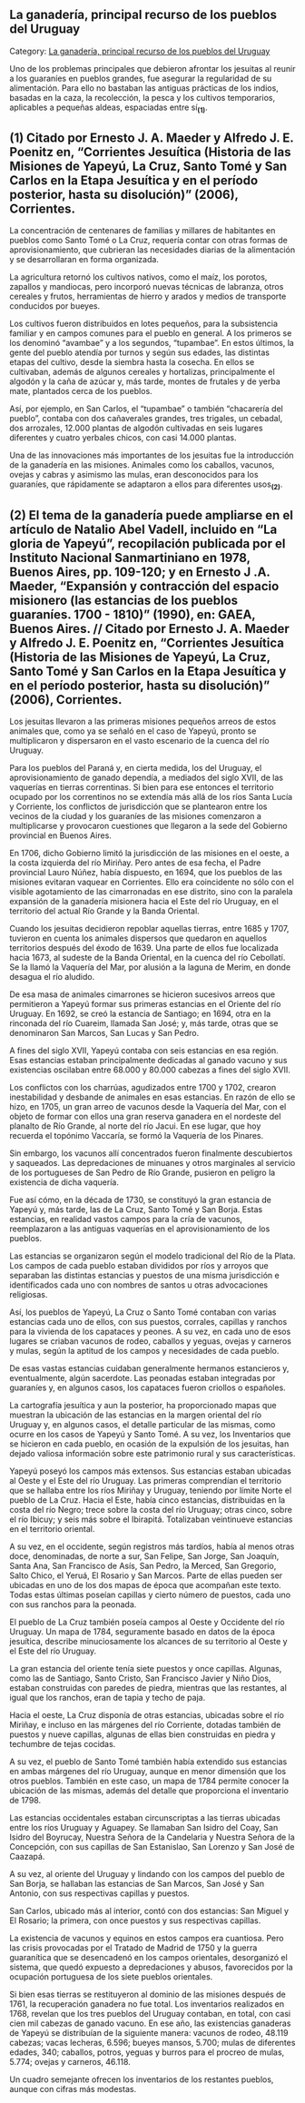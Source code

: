 ## La ganadería, principal recurso de los pueblos del Uruguay

Category: [La ganadería, principal recurso de los pueblos del Uruguay](http://descubrircorrientes.com.ar/2012/index.php/4320-biografias/c-d-e/etapa-jesuitica-1610-1768/la-ganaderia-principal-recurso-de-los-pueblos-del-uruguay)

Uno de los problemas principales que debieron afrontar los jesuitas al reunir a los guaraníes en pueblos grandes, fue asegurar la regularidad de su alimentación. Para ello no bastaban las antiguas prácticas de los indios, basadas en la caza, la recolección, la pesca y los cultivos temporarios, aplicables a pequeñas aldeas, espaciadas entre sí<sub><strong>(1)</strong></sub>.

## **(1)** Citado por Ernesto J. A. Maeder y Alfredo J. E. Poenitz en, “Corrientes Jesuítica (Historia de las Misiones de Yapeyú, La Cruz, Santo Tomé y San Carlos en la Etapa Jesuítica y en el período posterior, hasta su disolución)” (2006), Corrientes.

La concentración de centenares de familias y millares de habitantes en pueblos como Santo Tomé o La Cruz, requería contar con otras formas de aprovisionamiento, que cubrieran las necesidades diarias de la alimentación y se desarrollaran en forma organizada.

La agricultura retornó los cultivos nativos, como el maíz, los porotos, zapallos y mandiocas, pero incorporó nuevas técnicas de labranza, otros cereales y frutos, herramientas de hierro y arados y medios de transporte conducidos por bueyes.

Los cultivos fueron distribuidos en lotes pequeños, para la subsistencia familiar y en campos comunes para el pueblo en general. A los primeros se los denominó “avambae” y a los segundos, “tupambae”. En estos últimos, la gente del pueblo atendía por turnos y según sus edades, las distintas etapas del cultivo, desde la siembra hasta la cosecha. En ellos se cultivaban, además de algunos cereales y hortalizas, principalmente el algodón y la caña de azúcar y, más tarde, montes de frutales y de yerba mate, plantados cerca de los pueblos.

Así, por ejemplo, en San Carlos, el “tupambae” o también “chacarería del pueblo”, contaba con dos cañaverales grandes, tres trigales, un cebadal, dos arrozales, 12.000 plantas de algodón cultivadas en seis lugares diferentes y cuatro yerbales chicos, con casi 14.000 plantas.

Una de las innovaciones más importantes de los jesuitas fue la introducción de la ganadería en las misiones. Animales como los caballos, vacunos, ovejas y cabras y asimismo las mulas, eran desconocidos para los guaraníes, que rápidamente se adaptaron a ellos para diferentes usos<sub><strong>(2)</strong></sub>.

## **(2)** El tema de la ganadería puede ampliarse en el artículo de Natalio Abel Vadell, incluido en “La gloria de Yapeyú”, recopilación publicada por el Instituto Nacional Sanmartiniano en 1978, Buenos Aires, pp. 109-120; y en Ernesto J .A. Maeder, “Expansión y contracción del espacio misionero (las estancias de los pueblos guaraníes. 1700 - 1810)” (1990), en: GAEA, Buenos Aires. // Citado por Ernesto J. A. Maeder y Alfredo J. E. Poenitz en, “Corrientes Jesuítica (Historia de las Misiones de Yapeyú, La Cruz, Santo Tomé y San Carlos en la Etapa Jesuítica y en el período posterior, hasta su disolución)” (2006), Corrientes.

Los jesuitas llevaron a las primeras misiones pequeños arreos de estos animales que, como ya se señaló en el caso de Yapeyú, pronto se multiplicaron y dispersaron en el vasto escenario de la cuenca del río Uruguay.

Para los pueblos del Paraná y, en cierta medida, los del Uruguay, el aprovisionamiento de ganado dependía, a mediados del siglo XVII, de las vaquerías en tierras correntinas. Si bien para ese entonces el territorio ocupado por los correntinos no se extendía más allá de los ríos Santa Lucía y Corriente, los conflictos de jurisdicción que se plantearon entre los vecinos de la ciudad y los guaraníes de las misiones comenzaron a multiplicarse y provocaron cuestiones que llegaron a la sede del Gobierno provincial en Buenos Aires.

En 1706, dicho Gobierno limitó la jurisdicción de las misiones en el oeste, a la costa izquierda del río Miriñay. Pero antes de esa fecha, el Padre provincial Lauro Núñez, había dispuesto, en 1694, que los pueblos de las misiones evitaran vaquear en Corrientes. Ello era coincidente no sólo con el visible agotamiento de las cimarronadas en ese distrito, sino con la paralela expansión de la ganadería misionera hacia el Este del río Uruguay, en el territorio del actual Río Grande y la Banda Oriental.

Cuando los jesuitas decidieron repoblar aquellas tierras, entre 1685 y 1707, tuvieron en cuenta los animales dispersos que quedaron en aquellos territorios después del éxodo de 1639. Una parte de ellos fue localizada hacia 1673, al sudeste de la Banda Oriental, en la cuenca del río Cebollatí. Se la llamó la Vaquería del Mar, por alusión a la laguna de Merim, en donde desagua el río aludido.

De esa masa de animales cimarrones se hicieron sucesivos arreos que permitieron a Yapeyú formar sus primeras estancias en el Oriente del río Uruguay. En 1692, se creó la estancia de Santiago; en 1694, otra en la rinconada del río Cuareim, llamada San José; y, más tarde, otras que se denominaron San Marcos, San Lucas y San Pedro.

A fines del siglo XVII, Yapeyú contaba con seis estancias en esa región. Esas estancias estaban principalmente dedicadas al ganado vacuno y sus existencias oscilaban entre 68.000 y 80.000 cabezas a fines del siglo XVII.

Los conflictos con los charrúas, agudizados entre 1700 y 1702, crearon inestabilidad y desbande de animales en esas estancias. En razón de ello se hizo, en 1705, un gran arreo de vacunos desde la Vaquería del Mar, con el objeto de formar con ellos una gran reserva ganadera en el nordeste del planalto de Río Grande, al norte del río Jacui. En ese lugar, que hoy recuerda el topónimo Vaccaría, se formó la Vaquería de los Pinares.

Sin embargo, los vacunos allí concentrados fueron finalmente descubiertos y saqueados. Las depredaciones de minuanes y otros marginales al servicio de los portugueses de San Pedro de Río Grande, pusieron en peligro la existencia de dicha vaquería.

Fue así cómo, en la década de 1730, se constituyó la gran estancia de Yapeyú y, más tarde, las de La Cruz, Santo Tomé y San Borja. Estas estancias, en realidad vastos campos para la cría de vacunos, reemplazaron a las antiguas vaquerías en el aprovisionamiento de los pueblos.

Las estancias se organizaron según el modelo tradicional del Río de la Plata. Los campos de cada pueblo estaban divididos por ríos y arroyos que separaban las distintas estancias y puestos de una misma jurisdicción e identificados cada uno con nombres de santos u otras advocaciones religiosas.

Así, los pueblos de Yapeyú, La Cruz o Santo Tomé contaban con varias estancias cada uno de ellos, con sus puestos, corrales, capillas y ranchos para la vivienda de los capataces y peones. A su vez, en cada uno de esos lugares se criaban vacunos de rodeo, caballos y yeguas, ovejas y carneros y mulas, según la aptitud de los campos y necesidades de cada pueblo.

De esas vastas estancias cuidaban generalmente hermanos estancieros y, eventualmente, algún sacerdote. Las peonadas estaban integradas por guaraníes y, en algunos casos, los capataces fueron criollos o españoles.

La cartografía jesuítica y aun la posterior, ha proporcionado mapas que muestran la ubicación de las estancias en la margen oriental del río Uruguay y, en algunos casos, el detalle particular de las mismas, como ocurre en los casos de Yapeyú y Santo Tomé. A su vez, los Inventarios que se hicieron en cada pueblo, en ocasión de la expulsión de los jesuitas, han dejado valiosa información sobre este patrimonio rural y sus características.

Yapeyú poseyó los campos más extensos. Sus estancias estaban ubicadas al Oeste y el Este del río Uruguay. Las primeras comprendían el territorio que se hallaba entre los ríos Miriñay y Uruguay, teniendo por límite Norte el pueblo de La Cruz. Hacia el Este, había cinco estancias, distribuidas en la costa del río Negro; trece sobre la costa del río Uruguay; otras cinco, sobre el río Ibicuy; y seis más sobre el Ibirapitá. Totalizaban veintinueve estancias en el territorio oriental.

A su vez, en el occidente, según registros más tardíos, había al menos otras doce, denominadas, de norte a sur, San Felipe, San Jorge, San Joaquín, Santa Ana, San Francisco de Asís, San Pedro, la Merced, San Gregorio, Salto Chico, el Yeruá, El Rosario y San Marcos. Parte de ellas pueden ser ubicadas en uno de los dos mapas de época que acompañan este texto. Todas estas últimas poseían capillas y cierto número de puestos, cada uno con sus ranchos para la peonada.

El pueblo de La Cruz también poseía campos al Oeste y Occidente del río Uruguay. Un mapa de 1784, seguramente basado en datos de la época jesuítica, describe minuciosamente los alcances de su territorio al Oeste y el Este del río Uruguay.

La gran estancia del oriente tenía siete puestos y once capillas. Algunas, como las de Santiago, Santo Cristo, San Francisco Javier y Niño Dios, estaban construidas con paredes de piedra, mientras que las restantes, al igual que los ranchos, eran de tapia y techo de paja.

Hacia el oeste, La Cruz disponía de otras estancias, ubicadas sobre el río Miriñay, e incluso en las márgenes del río Corriente, dotadas también de puestos y nueve capillas, algunas de ellas bien construidas en piedra y techumbre de tejas cocidas.

A su vez, el pueblo de Santo Tomé también había extendido sus estancias en ambas márgenes del río Uruguay, aunque en menor dimensión que los otros pueblos. También en este caso, un mapa de 1784 permite conocer la ubicación de las mismas, además del detalle que proporciona el inventario de 1798.

Las estancias occidentales estaban circunscriptas a las tierras ubicadas entre los ríos Uruguay y Aguapey. Se llamaban San Isidro del Coay, San Isidro del Boyrucay, Nuestra Señora de la Candelaria y Nuestra Señora de la Concepción, con sus capillas de San Estanislao, San Lorenzo y San José de Caazapá.

A su vez, al oriente del Uruguay y lindando con los campos del pueblo de San Borja, se hallaban las estancias de San Marcos, San José y San Antonio, con sus respectivas capillas y puestos.

San Carlos, ubicado más al interior, contó con dos estancias: San Miguel y El Rosario; la primera, con once puestos y sus respectivas capillas.

La existencia de vacunos y equinos en estos campos era cuantiosa. Pero las crisis provocadas por el Tratado de Madrid de 1750 y la guerra guaranítica que se desencadenó en los campos orientales, desorganizó el sistema, que quedó expuesto a depredaciones y abusos, favorecidos por la ocupación portuguesa de los siete pueblos orientales.

Si bien esas tierras se restituyeron al dominio de las misiones después de 1761, la recuperación ganadera no fue total. Los inventarios realizados en 1768, revelan que los tres pueblos del Uruguay contaban, en total, con casi cien mil cabezas de ganado vacuno. En ese año, las existencias ganaderas de Yapeyú se distribuían de la siguiente manera: vacunos de rodeo, 48.119 cabezas; vacas lecheras, 6.596; bueyes mansos, 5.700; mulas de diferentes edades, 340; caballos, potros, yeguas y burros para el procreo de mulas, 5.774; ovejas y carneros, 46.118.

Un cuadro semejante ofrecen los inventarios de los restantes pueblos, aunque con cifras más modestas.